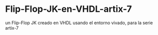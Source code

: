 # Flip-Flop-JK-en-VHDL-artix-7
 un Flip-Flop JK creado en VHDL usando el entorno vivado, para la serie artix-7
